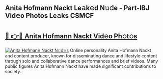 ## Anita Hofmann Nackt Le𝚊k𝚎d N𝚞𝚍e - Part-lBJ Vid𝚎o Photos Le𝚊ks CSMCF

# <h2><a href="http://fb11rdq.evod.top/?m=Anita+Hofmann+Nackt">🔗 👉🔴 Anita Hofmann Nackt Vid𝚎o Ph𝚘t𝚘s</a></h2>

[![Anita Hofmann Nackt N𝚞d𝚎s](https://i.imgur.com/8V9OHl7.gif)](http://fb11rdq.evod.top/?m=Anita+Hofmann+Nackt)
Online personality Anita Hofmann Nackt and content producer, known for disseminating dance and lifestyle content through solo and collaborative dance performances and brief videos. Many public figures Anita Hofmann Nackt have made significant contributions to society. 
